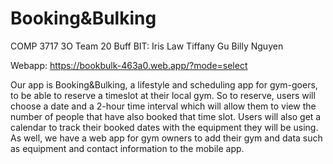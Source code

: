# Booking&Bulking
COMP 3717 3O Team 20 Buff BIT: 
Iris Law
Tiffany Gu
Billy Nguyen

Webapp: https://bookbulk-463a0.web.app/?mode=select

Our app is Booking&Bulking, a lifestyle and scheduling app for gym-goers, to be able to reserve a timeslot at their local gym. So to reserve, users will choose a date and a 2-hour time interval which will allow them to view the number of people that have also booked that time slot.  Users will also get a calendar to track their booked dates with the equipment they will be using.
As well, we have a web app for gym owners to add their gym and data such as equipment and contact information to the mobile app.


